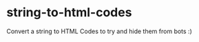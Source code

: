 string-to-html-codes
====================

Convert a string to HTML Codes to try and hide them from bots :)
